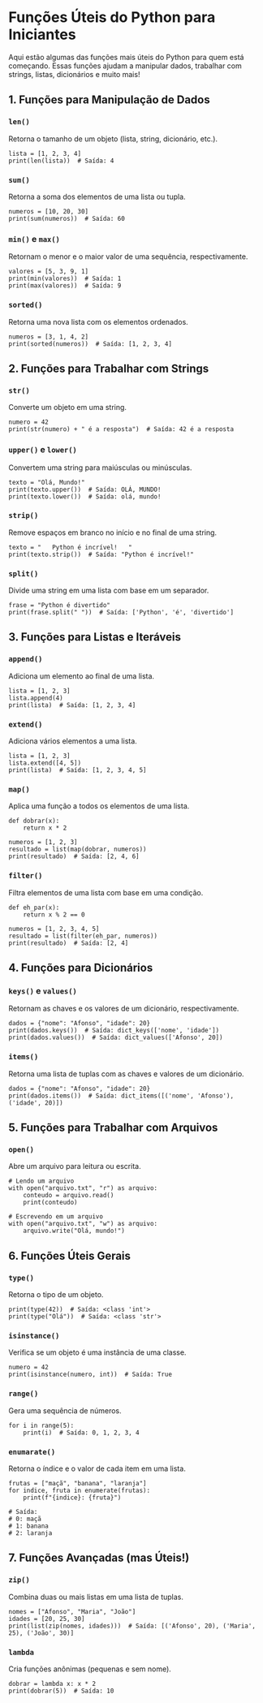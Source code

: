 # Funções Úteis do Python para Iniciantes
Aqui estão algumas das funções mais úteis do Python para quem está começando. Essas funções ajudam a manipular dados, trabalhar com strings, listas, dicionários e muito mais!

## 1. Funções para Manipulação de Dados
### `len()`
Retorna o tamanho de um objeto (lista, string, dicionário, etc.).

```
lista = [1, 2, 3, 4]
print(len(lista))  # Saída: 4
```
### `sum()`
Retorna a soma dos elementos de uma lista ou tupla.

```
numeros = [10, 20, 30]
print(sum(numeros))  # Saída: 60
```
### `min()` e `max()`
Retornam o menor e o maior valor de uma sequência, respectivamente.

```
valores = [5, 3, 9, 1]
print(min(valores))  # Saída: 1
print(max(valores))  # Saída: 9
```
### `sorted()`
Retorna uma nova lista com os elementos ordenados.

```
numeros = [3, 1, 4, 2]
print(sorted(numeros))  # Saída: [1, 2, 3, 4]
```
## 2. Funções para Trabalhar com Strings
### `str()`
Converte um objeto em uma string.

```
numero = 42
print(str(numero) + " é a resposta")  # Saída: 42 é a resposta
```
### `upper()` e `lower()`
Convertem uma string para maiúsculas ou minúsculas.

```
texto = "Olá, Mundo!"
print(texto.upper())  # Saída: OLÁ, MUNDO!
print(texto.lower())  # Saída: olá, mundo!
```
### `strip()`
Remove espaços em branco no início e no final de uma string.

```
texto = "   Python é incrível!   "
print(texto.strip())  # Saída: "Python é incrível!"
```
### `split()`
Divide uma string em uma lista com base em um separador.

```
frase = "Python é divertido"
print(frase.split(" "))  # Saída: ['Python', 'é', 'divertido']
```
## 3. Funções para Listas e Iteráveis
### `append()`
Adiciona um elemento ao final de uma lista.

```
lista = [1, 2, 3]
lista.append(4)
print(lista)  # Saída: [1, 2, 3, 4]
```
### `extend()`
Adiciona vários elementos a uma lista.

```
lista = [1, 2, 3]
lista.extend([4, 5])
print(lista)  # Saída: [1, 2, 3, 4, 5]
```
### `map()`
Aplica uma função a todos os elementos de uma lista.

```
def dobrar(x):
    return x * 2

numeros = [1, 2, 3]
resultado = list(map(dobrar, numeros))
print(resultado)  # Saída: [2, 4, 6]
```
### `filter()`
Filtra elementos de uma lista com base em uma condição.

```
def eh_par(x):
    return x % 2 == 0

numeros = [1, 2, 3, 4, 5]
resultado = list(filter(eh_par, numeros))
print(resultado)  # Saída: [2, 4]
```
## 4. Funções para Dicionários
### `keys()` e `values()`
Retornam as chaves e os valores de um dicionário, respectivamente.

```
dados = {"nome": "Afonso", "idade": 20}
print(dados.keys())  # Saída: dict_keys(['nome', 'idade'])
print(dados.values())  # Saída: dict_values(['Afonso', 20])
```
### `items()`
Retorna uma lista de tuplas com as chaves e valores de um dicionário.

```
dados = {"nome": "Afonso", "idade": 20}
print(dados.items())  # Saída: dict_items([('nome', 'Afonso'), ('idade', 20)])
```
## 5. Funções para Trabalhar com Arquivos
### `open()`
Abre um arquivo para leitura ou escrita.

```
# Lendo um arquivo
with open("arquivo.txt", "r") as arquivo:
    conteudo = arquivo.read()
    print(conteudo)
```
```
# Escrevendo em um arquivo
with open("arquivo.txt", "w") as arquivo:
    arquivo.write("Olá, mundo!")
```
## 6. Funções Úteis Gerais
### `type()`
Retorna o tipo de um objeto.

```
print(type(42))  # Saída: <class 'int'>
print(type("Olá"))  # Saída: <class 'str'>
```
### `isinstance()`
Verifica se um objeto é uma instância de uma classe.

```
numero = 42
print(isinstance(numero, int))  # Saída: True
```
### `range()`
Gera uma sequência de números.

```
for i in range(5):
    print(i)  # Saída: 0, 1, 2, 3, 4
```
### `enumarate()`
Retorna o índice e o valor de cada item em uma lista.

```
frutas = ["maçã", "banana", "laranja"]
for indice, fruta in enumerate(frutas):
    print(f"{indice}: {fruta}")

# Saída:
# 0: maçã
# 1: banana
# 2: laranja
```
## 7. Funções Avançadas (mas Úteis!)
### `zip()`
Combina duas ou mais listas em uma lista de tuplas.

```
nomes = ["Afonso", "Maria", "João"]
idades = [20, 25, 30]
print(list(zip(nomes, idades)))  # Saída: [('Afonso', 20), ('Maria', 25), ('João', 30)]
```
### `lambda`
Cria funções anônimas (pequenas e sem nome).

```
dobrar = lambda x: x * 2
print(dobrar(5))  # Saída: 10
```
